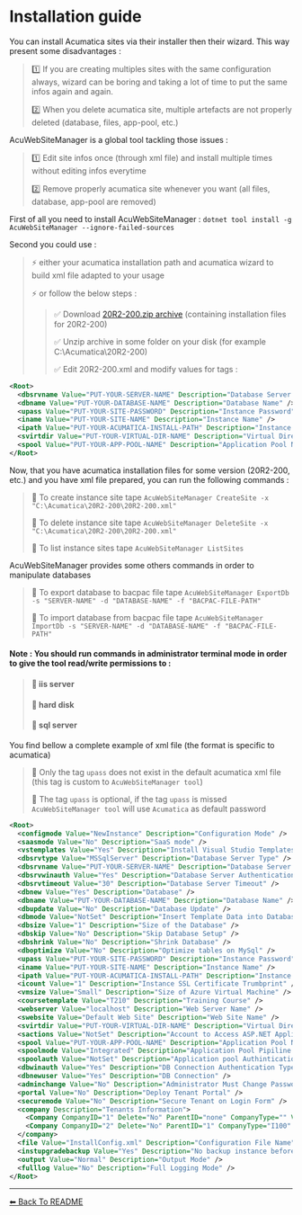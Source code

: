 ﻿# Installation guide

You can install Acumatica sites via their installer then their wizard. This way present some disadvantages :
>
> :one: If you are creating multiples sites with the same configuration always, wizard can be boring and taking a lot of time to put the same infos again and again.
>
> :two: When you delete acumatica site, multiple artefacts are not properly deleted (database, files, app-pool, etc.)
>

AcuWebSiteManager is a global tool tackling those issues :
>
> :one: Edit site infos once (through xml file) and install multiple times without editing infos everytime
>
> :two: Remove properly acumatica site whenever you want (all files, database, app-pool are removed)
>

First of all you need to install AcuWebSiteManager : `dotnet tool install -g AcuWebSiteManager --ignore-failed-sources`
>
Second you could use :
>
> :zap: either your acumatica installation path and acumatica wizard to build xml file adapted to your usage
>
> :zap: or follow the below steps :
>
>> :white_check_mark: Download [20R2-200.zip archive](https://dev.azure.com/aimenux/AcuDemos/_git/AcuAssets?path=%2FAssets%2F20R2-200.zip) (containing installation files for 20R2-200)
>>
>> :white_check_mark: Unzip archive in some folder on your disk (for example C:\Acumatica\20R2-200)
>>
>> :white_check_mark: Edit 20R2-200.xml and modify values for tags :
>

```xml
<Root>
  <dbsrvname Value="PUT-YOUR-SERVER-NAME" Description="Database Server Name" />
  <dbname Value="PUT-YOUR-DATABASE-NAME" Description="Database Name" />
  <upass Value="PUT-YOUR-SITE-PASSWORD" Description="Instance Password" />
  <iname Value="PUT-YOUR-SITE-NAME" Description="Instance Name" />
  <ipath Value="PUT-YOUR-ACUMATICA-INSTALL-PATH" Description="Instance Physical Files Path" />
  <svirtdir Value="PUT-YOUR-VIRTUAL-DIR-NAME" Description="Virtual Directory Name" />
  <spool Value="PUT-YOUR-APP-POOL-NAME" Description="Application Pool Name" />
</Root>
```

Now, that you have acumatica installation files for some version (20R2-200, etc.) and you have xml file prepared, you can run the following commands :
>
> :pushpin: To create instance site tape `AcuWebSiteManager CreateSite -x "C:\Acumatica\20R2-200\20R2-200.xml"`
>
> :pushpin: To delete instance site tape `AcuWebSiteManager DeleteSite -x "C:\Acumatica\20R2-200\20R2-200.xml"`
>
> :pushpin: To list instance sites tape `AcuWebSiteManager ListSites`
>

AcuWebSiteManager provides some others commands in order to manipulate databases
>
> :pushpin: To export database to bacpac file tape `AcuWebSiteManager ExportDb -s "SERVER-NAME" -d "DATABASE-NAME" -f "BACPAC-FILE-PATH"`
>
> :pushpin: To import database from bacpac file tape `AcuWebSiteManager ImportDb -s "SERVER-NAME" -d "DATABASE-NAME" -f "BACPAC-FILE-PATH"`
>

####  Note : You should run commands in administrator terminal mode in order to give the tool read/write permissions to :
>
> #### :pushpin: iis server
>
> #### :pushpin: hard disk
>
> #### :pushpin: sql server
>

You find bellow a complete example of xml file (the format is specific to acumatica)
>
> :pushpin: Only the tag `upass` does not exist in the default acumatica xml file (this tag is custom to `AcuWebSiteManager tool`)
>
> :pushpin: The tag `upass` is optional, if the tag `upass` is missed `AcuWebSiteManager tool` will use `Acumatica` as default password
>

```xml
<Root>
  <configmode Value="NewInstance" Description="Configuration Mode" />
  <saasmode Value="No" Description="SaaS mode" />
  <vstemplates Value="Yes" Description="Install Visual Studio Templates" />
  <dbsrvtype Value="MSSqlServer" Description="Database Server Type" />
  <dbsrvname Value="PUT-YOUR-SERVER-NAME" Description="Database Server Name" />
  <dbsrvwinauth Value="Yes" Description="Database Server Authentication Type" />
  <dbsrvtimeout Value="30" Description="Database Server Timeout" />
  <dbnew Value="Yes" Description="Database" />
  <dbname Value="PUT-YOUR-DATABASE-NAME" Description="Database Name" />
  <dbupdate Value="No" Description="Database Update" />
  <dbmode Value="NotSet" Description="Insert Template Data into Database" />
  <dbsize Value="1" Description="Size of the Database" />
  <dbskip Value="No" Description="Skip Database Setup" />
  <dbshrink Value="No" Description="Shrink Database" />
  <dboptimize Value="No" Description="Optimize tables on MySql" />
  <upass Value="PUT-YOUR-SITE-PASSWORD" Description="Instance Password" />
  <iname Value="PUT-YOUR-SITE-NAME" Description="Instance Name" />
  <ipath Value="PUT-YOUR-ACUMATICA-INSTALL-PATH" Description="Instance Physical Files Path" />
  <icount Value="1" Description="Instance SSL Certificate Trumbprint" />
  <vmsize Value="Small" Description="Size of Azure Virtual Machine" />
  <coursetemplate Value="T210" Description="Training Course" />
  <webserver Value="localhost" Description="Web Server Name" />
  <swebsite Value="Default Web Site" Description="Web Site Name" />
  <svirtdir Value="PUT-YOUR-VIRTUAL-DIR-NAME" Description="Virtual Directory Name" />
  <sactions Value="NotSet" Description="Account to Access ASP.NET Application" />
  <spool Value="PUT-YOUR-APP-POOL-NAME" Description="Application Pool Name" />
  <spoolmode Value="Integrated" Description="Application Pool Pipiline Mode" />
  <spoolauth Value="NotSet" Description="Application pool Authintication type" />
  <dbwinauth Value="Yes" Description="DB Connection Authentication Type" />
  <dbnewuser Value="Yes" Description="DB Connection" />
  <adminchange Value="No" Description="Administrator Must Change Password" />
  <portal Value="No" Description="Deploy Tenant Portal" />
  <securemode Value="No" Description="Secure Tenant on Login Form" />
  <company Description="Tenants Information">
    <Company CompanyID="1" Delete="No" ParentID="none" CompanyType="" Visible="No" LoginName="" />
    <Company CompanyID="2" Delete="No" ParentID="1" CompanyType="I100" Visible="Yes" LoginName="Company" />
  </company>
  <file Value="InstallConfig.xml" Description="Configuration File Name" />
  <instupgradebackup Value="Yes" Description="No backup instance before upgrade" />
  <output Value="Normal" Description="Output Mode" />
  <fulllog Value="No" Description="Full Logging Mode" />
</Root>
```

---

<div style="display: flex; justify-content: space-between">
  <a href="./README.md"> ⬅ Back To README </a>
</div>
